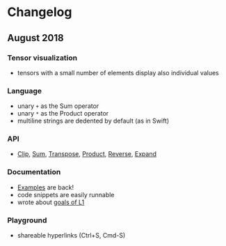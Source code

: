# Changelog

## August 2018

### Tensor visualization
* tensors with a small number of elements display also individual values

### Language
* unary `+` as the Sum operator
* unary `*` as the Product operator
* multiline strings are dedented by default (as in Swift)

### API
* [Clip](https://mlajtos.github.io/L1/latest/#OjpDbGlw), [Sum](https://mlajtos.github.io/L1/latest/#OjpTdW0=), [Transpose](https://mlajtos.github.io/L1/latest/#OjpUcmFuc3Bvc2U=), [Product](https://mlajtos.github.io/L1/latest/#OjpQcm9kdWN0), [Reverse](https://mlajtos.github.io/L1/latest/#OjpSZXZlcnNl), [Expand](https://mlajtos.github.io/L1/latest/#OjpFeHBhbmQ=)

### Documentation
* [Examples](https://github.com/mlajtos/L1/tree/master/src/gallery) are back!
* code snippets are easily runnable
* wrote about [goals of L1](GOAL.md)

### Playground
* shareable hyperlinks (Ctrl+S, Cmd-S)